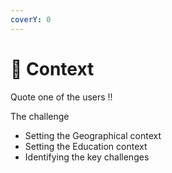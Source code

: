 ```yaml
---
coverY: 0
---
```


# 🧩 Context

Quote one of the users !!

The challenge

* Setting the Geographical context
* Setting the Education context
* Identifying the key challenges
